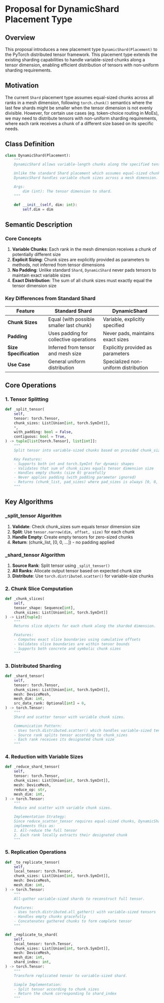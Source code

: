 # Proposal for DynamicShard Placement Type

## Overview

This proposal introduces a new placement type `DynamicShard(Placement)` to the PyTorch distributed tensor framework. This placement type extends the existing sharding capabilities to handle variable-sized chunks along a tensor dimension, enabling efficient distribution of tensors with non-uniform sharding requirements.

## Motivation

The current `Shard` placement type assumes equal-sized chunks across all ranks in a mesh dimension, following `torch.chunk()` semantics where the last few shards might be smaller when the tensor dimension is not evenly divisible. However, for certain use cases (eg. token-choice routing in MoEs), we may need to distribute tensors with non-uniform sharding requirements, where each rank receives a chunk of a different size based on its specific needs.


## Class Definition

```python
class DynamicShard(Placement):
    """
    DynamicShard allows variable-length chunks along the specified tensor dimension.

    Unlike the standard Shard placement which assumes equal-sized chunks,
    DynamicShard handles variable chunk sizes across a mesh dimension.

    Args:
        dim (int): The tensor dimension to shard.
    """

    def __init__(self, dim: int):
        self.dim = dim
```

## Semantic Description

### Core Concepts

1. **Variable Chunks**: Each rank in the mesh dimension receives a chunk of potentially different size
2. **Explicit Sizing**: Chunk sizes are explicitly provided as parameters to methods, not inferred from tensor dimensions
3. **No Padding**: Unlike standard `Shard`, `DynamicShard` never pads tensors to maintain exact variable sizes
4. **Exact Distribution**: The sum of all chunk sizes must exactly equal the tensor dimension size

### Key Differences from Standard Shard

| Feature | Standard Shard | DynamicShard |
|---------|----------------|--------------|
| **Chunk Sizes** | Equal (with possible smaller last chunk) | Variable, explicitly specified |
| **Padding** | Uses padding for collective operations | Never pads, maintains exact sizes |
| **Size Specification** | Inferred from tensor and mesh size | Explicitly provided as parameters |
| **Use Case** | General uniform distribution | Specialized non-uniform distribution |

## Core Operations

### 1. Tensor Splitting

```python
def _split_tensor(
    self,
    tensor: torch.Tensor,
    chunk_sizes: List[Union[int, torch.SymInt]],
    *,
    with_padding: bool = False,
    contiguous: bool = True,
) -> tuple[list[torch.Tensor], list[int]]:
    """
    Split tensor into variable-sized chunks based on provided chunk_sizes.

    Key Features:
    - Supports both int and torch.SymInt for dynamic shapes
    - Validates that sum of chunk_sizes equals tensor dimension size
    - Handles empty chunks (size 0) gracefully
    - Never applies padding (with_padding parameter ignored)
    - Returns (chunk_list, pad_sizes) where pad_sizes is always [0, 0, ...]
    """
```


## Key Algorithms

### _split_tensor Algorithm
1. **Validate**: Check chunk_sizes sum equals tensor dimension size
2. **Split**: Use `tensor.narrow(dim, offset, size)` for each chunk
3. **Handle Empty**: Create empty tensors for zero-sized chunks
4. **Return**: (chunk_list, [0, 0, ...]) - no padding applied

### _shard_tensor Algorithm
1. **Source Rank**: Split tensor using `_split_tensor()`
2. **All Ranks**: Allocate output tensor based on expected chunk size
3. **Distribute**: Use `torch.distributed.scatter()` for variable-size chunks

### 2. Chunk Slice Computation

```python
def _chunk_slices(
    self,
    tensor_shape: Sequence[int],
    chunk_sizes: List[Union[int, torch.SymInt]]
) -> List[tuple]:
    """
    Returns slice objects for each chunk along the sharded dimension.

    Features:
    - Computes exact slice boundaries using cumulative offsets
    - Validates slice boundaries are within tensor bounds
    - Supports both concrete and symbolic chunk sizes
    """
```

### 3. Distributed Sharding

```python
def _shard_tensor(
    self,
    tensor: torch.Tensor,
    chunk_sizes: List[Union[int, torch.SymInt]],
    mesh: DeviceMesh,
    mesh_dim: int,
    src_data_rank: Optional[int] = 0,
) -> torch.Tensor:
    """
    Shard and scatter tensor with variable chunk sizes.

    Communication Pattern:
    - Uses torch.distributed.scatter() which handles variable-sized tensors
    - Source rank splits tensor according to chunk_sizes
    - Each rank receives its designated chunk size
    """
```

### 4. Reduction with Variable Sizes

```python
def _reduce_shard_tensor(
    self,
    tensor: torch.Tensor,
    chunk_sizes: List[Union[int, torch.SymInt]],
    mesh: DeviceMesh,
    reduce_op: str,
    mesh_dim: int,
) -> torch.Tensor:
    """
    Reduce and scatter with variable chunk sizes.

    Implementation Strategy:
    Since reduce_scatter_tensor requires equal-sized chunks, DynamicShard
    implements this as:
    1. All-reduce the full tensor
    2. Each rank locally extracts their designated chunk
    """
```


### 5. Replication Operations

```python
def _to_replicate_tensor(
    self,
    local_tensor: torch.Tensor,
    chunk_sizes: List[Union[int, torch.SymInt]],
    mesh: DeviceMesh,
    mesh_dim: int,
) -> torch.Tensor:
    """
    All-gather variable-sized shards to reconstruct full tensor.

    Features:
    - Uses torch.distributed.all_gather() with variable-sized tensors
    - Handles empty chunks gracefully
    - Concatenates gathered chunks to form complete tensor
    """

def _replicate_to_shard(
    self,
    local_tensor: torch.Tensor,
    chunk_sizes: List[Union[int, torch.SymInt]],
    mesh: DeviceMesh,
    mesh_dim: int,
    shard_index: int,
) -> torch.Tensor:
    """
    Transform replicated tensor to variable-sized shard.

    Simple Implementation:
    - Split tensor according to chunk_sizes
    - Return the chunk corresponding to shard_index
    """
```
